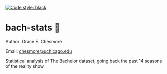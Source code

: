 [![Code style: black](https://img.shields.io/badge/code%20style-black-000000.svg)](https://github.com/psf/black)
# bach-stats :rose:
Author: Grace E. Chesmore

Email: [chesmore@uchicago.edu](mailto:chesmore@uchicago.edu)

Statistical analysis of The Bachelor dataset, going back the past 14 seasons of the reality show. 